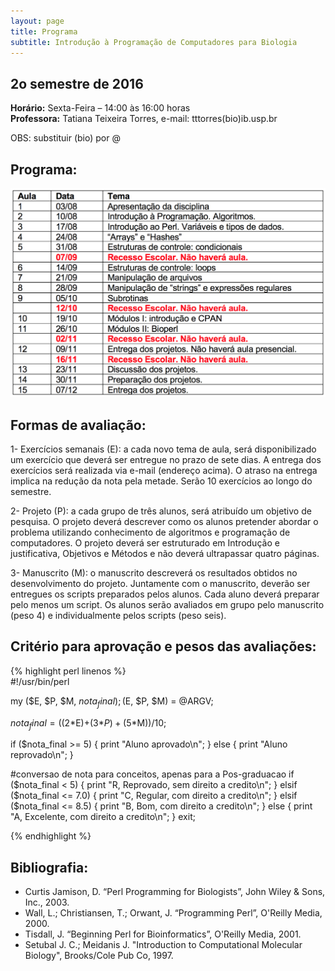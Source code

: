 ```yaml
---
layout: page
title: Programa
subtitle: Introdução à Programação de Computadores para Biologia
---
```



## 2o semestre de 2016

**Horário:**    Sexta-Feira – 14:00 às 16:00 horas  
**Professora:** Tatiana Teixeira Torres, e-mail: tttorres(bio)ib.usp.br

OBS: substituir (bio) por @ 

## Programa:

![Programa](/img/programa2018.png)

## Formas de avaliação:

1- Exercícios semanais (E): a cada novo tema de aula, será disponibilizado um exercício que deverá ser entregue no prazo de sete dias. A entrega dos exercícios será realizada via e-mail (endereço acima). O atraso na entrega implica na redução da nota pela metade. Serão 10 exercícios ao longo do semestre. 

2- Projeto (P): a cada grupo de três alunos, será atribuído um objetivo de pesquisa. O projeto deverá descrever como os alunos pretender abordar o problema utilizando conhecimento de algoritmos e programação de computadores. O projeto deverá ser estruturado em Introdução e justificativa, Objetivos e Métodos e não deverá ultrapassar quatro páginas.

3- Manuscrito (M): o manuscrito descreverá os resultados obtidos no desenvolvimento do projeto. Juntamente com o manuscrito, deverão ser entregues os scripts preparados pelos alunos. Cada aluno deverá preparar pelo menos um script. Os alunos serão avaliados em grupo pelo manuscrito (peso 4) e individualmente pelos scripts (peso seis).

## Critério para aprovação e pesos das avaliações:

{% highlight perl linenos %}  
#!/usr/bin/perl

my ($E, $P, $M, $nota_final);
($E, $P, $M) = @ARGV;

$nota_final = ((2*$E)+(3*$P)+(5*$M))/10;

if ($nota_final >= 5) {
  print "Aluno aprovado\n";
} else {
  print "Aluno reprovado\n";
}

#conversao de nota para conceitos, apenas para a Pos-graduacao
if ($nota_final < 5) {
  print "R, Reprovado, sem direito a credito\n";
} elsif ($nota_final <= 7.0) {
  print "C, Regular, com direito a credito\n";
} elsif ($nota_final <= 8.5) {
  print "B, Bom, com direito a credito\n";
} else {
  print "A, Excelente, com direito a credito\n";
}
exit;

{% endhighlight %}


## Bibliografia:

- Curtis Jamison, D. “Perl Programming for Biologists”, John Wiley & Sons, Inc., 2003.
- Wall, L.; Christiansen, T.; Orwant, J. “Programming Perl”, O'Reilly Media, 2000.
- Tisdall, J. “Beginning Perl for Bioinformatics”, O'Reilly Media, 2001.
- Setubal J. C.; Meidanis J. "Introduction to Computational Molecular Biology", Brooks/Cole Pub Co, 1997.
